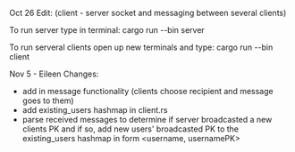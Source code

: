Oct 26 Edit: (client - server socket and messaging between several clients)

To run server type in terminal:
cargo run --bin server

To run serveral clients open up new terminals and type:
cargo run --bin client


Nov 5 - Eileen Changes:
- add in message functionality (clients choose recipient and message goes to them)
- add existing_users hashmap in client.rs
- parse received messages to determine if server broadcasted a new clients PK and if so, add new users' broadcasted PK to the existing_users hashmap in form <username, usernamePK>
